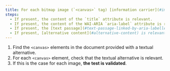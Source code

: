 ```yaml
---
title: For each bitmap image (`<canvas>` tag) [information carrier](#image-conveying-information), with a [text alternative](#textual-image-alternative) or [alternative content ](#alternative-content), is this alternative relevant (except in particular cases)?
steps:
  - If present, the content of the `title` attribute is relevant.
  - If present, the content of the WAI-ARIA `aria-label` attribute is relevant.
  - If present, the [text passage](#text-passage-linked-by-aria-labelledby-or-aria-describedby) associated via the WAI-ARIA attribute `aria-labelledby` is relevant .
  - If present, [alternative content](#alternative-content) is relevant.
---
```


1. Find the `<canvas>` elements in the document provided with a textual alternative.
2. For each `<canvas>` element, check that the textual alternative is relevant.
3. If this is the case for each image, **the test is validated**.
